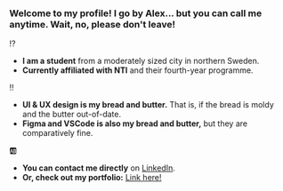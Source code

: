 ### Welcome to my profile! I go by Alex... but you can call me anytime. Wait, no, please don't leave!


:interrobang: 
- **I am a student** from a moderately sized city in northern Sweden. 
- **Currently affiliated with NTI** and their fourth-year programme.

:bangbang: 
- **UI & UX design is my bread and butter.** That is, if the bread is moldy and the butter out-of-date.
- **Figma and VSCode is also my bread and butter,** but they are comparatively fine.

:ab: 
- **You can contact me directly** on [LinkedIn](https://www.linkedin.com/in/alexander-donev-heino-56ab13292/).
- **Or, check out my portfolio:** [Link here!]()